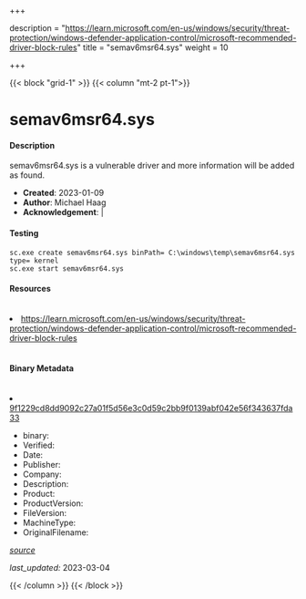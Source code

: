 +++

description = "https://learn.microsoft.com/en-us/windows/security/threat-protection/windows-defender-application-control/microsoft-recommended-driver-block-rules"
title = "semav6msr64.sys"
weight = 10

+++


{{< block "grid-1" >}}
{{< column "mt-2 pt-1">}}


# semav6msr64.sys

#### Description


semav6msr64.sys is a vulnerable driver and more information will be added as found.


- **Created**: 2023-01-09
- **Author**: Michael Haag
- **Acknowledgement**:  | [](https://twitter.com/)

#### Testing

```
sc.exe create semav6msr64.sys binPath= C:\windows\temp\semav6msr64.sys type= kernel
sc.exe start semav6msr64.sys
```

#### Resources
<br>


<li><a href=" https://learn.microsoft.com/en-us/windows/security/threat-protection/windows-defender-application-control/microsoft-recommended-driver-block-rules"> https://learn.microsoft.com/en-us/windows/security/threat-protection/windows-defender-application-control/microsoft-recommended-driver-block-rules</a></li>


<br>


#### Binary Metadata
<br>



<li><a href="https://www.virustotal.com/gui/file/9f1229cd8dd9092c27a01f5d56e3c0d59c2bb9f0139abf042e56f343637fda33">9f1229cd8dd9092c27a01f5d56e3c0d59c2bb9f0139abf042e56f343637fda33</a></li>



- binary: 
- Verified: 
- Date: 
- Publisher: 
- Company: 
- Description: 
- Product: 
- ProductVersion: 
- FileVersion: 
- MachineType: 
- OriginalFilename: 

[*source*](https://github.com/magicsword-io/LOLDrivers/tree/main/yaml/semav6msr64.sys.yml)

*last_updated:* 2023-03-04


{{< /column >}}
{{< /block >}}
